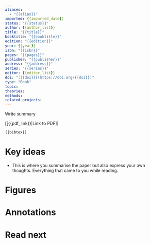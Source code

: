 ```yaml
---
aliases:
  - "{{alias}}"
imported: {{imported_date}}
status: "{{status}}"
author: {{author_list}}
title: "{{title}}"
booktitle: "{{booktitle}}"
edition: "{{edition}}"
year: {{year}}
isbn: "{{isbn}}"
pages: "{{pages}}"
publisher: "{{publisher}}"
address: "{{address}}"
series: "{{series}}"
editor: {{editor_list}}
doi: "[{{doi}}](https://doi.org/{{doi}})"
type: "Book"
topic:
theories: 
methods: 
related_projects:
---
```


Write summary

[[{{pdf_link}}|Link to PDF]]

```latex
{{bibtex}}
```

# Key ideas

- This is where you summarise the paper but also express your own thoughts. Everything that came to you while reading.

# Figures

# Annotations

# Read next
